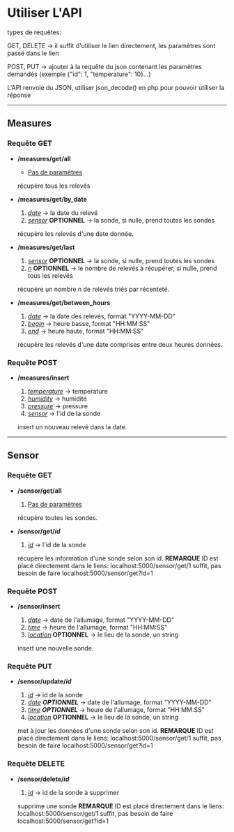 # Utiliser L'API 

types de requêtes:

GET, DELETE -> il suffit d'utiliser le lien directement, les paramètres sont passé dans le lien

POST, PUT -> ajouter à la requête du json contenant les paramètres demandés
(exemple {"id": 1, "temperature": 10}...)


L'API renvoie du JSON, utiliser json_decode() en php pour pouvoir utiliser la réponse



-------
## Measures

### Requête GET
* **/measures/get/all**
    - <u>Pas de paramètres</u>

    récupère tous les relevés

* **/measures/get/by_date**
    1. <u>*date*</u> -> la date du relevé
    2. <u>*sensor*</u> **OPTIONNEL** -> la sonde, si nulle, prend toutes les sondes

    récupère les relevés d'une date donnée.


* **/measures/get/last**
    1. <u>*sensor*</u> **OPTIONNEL** -> la sonde, si nulle, prend toutes les sondes
    2. <u>*n*</u> **OPTIONNEL** -> le nombre de relevés à récupérer, si nulle, prend tous les relevés

    récupère un nombre n de relevés triés par récenteté.


* **/measures/get/between_hours**
    1. <u>*date*</u>  -> la date des relevés, format "YYYY-MM-DD"
    2. <u>*begin*</u> -> heure basse, format "HH:MM:SS"
    3. <u>*end*</u>   -> heure haute, format "HH:MM:SS"
    
    récupère les relevés d'une date comprises entre deux heures données.


### Requête POST
* **/measures/insert**
    1. <u>*temperature*</u> -> temperature
    2. <u>*humidity*</u>    -> humidité
    3. <u>*pressure*</u>    -> pressure
    4. <u>*sensor*</u>      -> l'id de la sonde

    insert un nouveau relevé dans la date.

--------
## Sensor

### Requête GET
* **/sensor/get/all**
    1. <u>Pas de paramètres</u>

    récupère toutes les sondes.


* **/sensor/get/*id***
    1. <u>*id*</u> -> l'id de la sonde

    récupère les information d'une sonde selon son id.
    **REMARQUE** ID est placé directement dans le liens: localhost:5000/sensor/get/1 suffit, pas besoin de faire localhost:5000/sensor/get?id=1


### Requête POST
* **/sensor/insert**
    1. <u>*date*</u> -> date de l'allumage, format "YYYY-MM-DD"
    2. <u>*time*</u> -> heure de l'allumage, format "HH:MM:SS"
    3. <u>*location*</u> **OPTIONNEL** -> le lieu de la sonde, un string
    
    insert une nouvelle sonde.


### Requête PUT
* **/sensor/update/*id***
    1. <u>*id*</u> -> id de la sonde
    2. <u>*date</u> **OPTIONNEL*** -> date de l'allumage, format "YYYY-MM-DD"
    3. <u>*time</u> **OPTIONNEL*** -> heure de l'allumage, format "HH:MM:SS"
    4. <u>*location*</u> **OPTIONNEL** -> le lieu de la sonde, un string
    
    met à jour les données d'une sonde selon son id.
    **REMARQUE** ID est placé directement dans le liens: localhost:5000/sensor/get/1 suffit, pas besoin de faire localhost:5000/sensor/get?id=1


### Requête DELETE
* **/sensor/delete/*id***
    1. <u>*id*</u> -> id de la sonde à supprimer

    supprime une sonde
    **REMARQUE** ID est placé directement dans le liens: localhost:5000/sensor/get/1 suffit, pas besoin de faire localhost:5000/sensor/get?id=1
